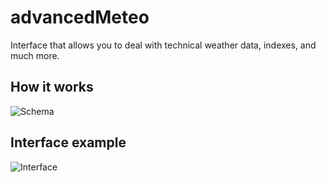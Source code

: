 # advancedMeteo
Interface that allows you to deal with technical weather data, indexes, and much more.


## How it works
![Schema](https://i.gyazo.com/858c6449c46a344153d79acf400274bd.jpg)

## Interface example
![Interface](https://i.gyazo.com/ce91b77c74b33d84d424b0808a902d91.png)
